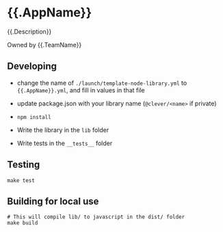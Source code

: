 # {{.AppName}}

{{.Description}}

Owned by {{.TeamName}}

## Developing

- change the name of `./launch/template-node-library.yml` to `{{.AppName}}.yml`, and fill in values in that file

- update package.json with your library name (`@clever/<name>` if private)

- `npm install`

- Write the library in the `lib` folder

- Write tests in the `__tests__` folder

## Testing
```
make test
```

## Building for local use
```
# This will compile lib/ to javascript in the dist/ folder
make build
```
